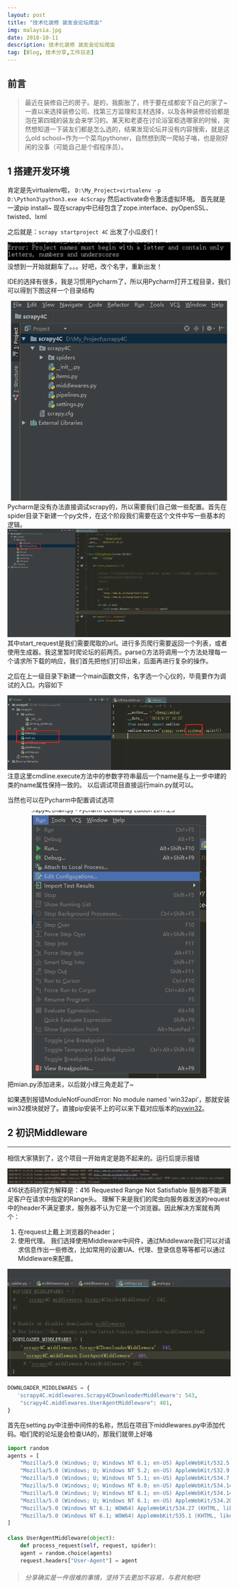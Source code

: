 ```yaml
---
layout: post
title: "技术化装修 装友会论坛爬虫"
img: malaysia.jpg
date: 2018-10-11
description: 技术化装修 装友会论坛爬虫 
tag: [Blog, 技术分享,工作日志]
---
```


## 前言
> 最近在装修自己的房子。是的，我膨胀了，终于要在成都安下自己的家了~一直以来选择装修公司、找第三方监理和主材选择，以及各种装修经验都是泡在第四城的装友会来学习的。某天和老婆在讨论浴室柜选哪家的时候，突然想知道一下装友们都是怎么选的，结果发现论坛并没有内容搜索，就是这么old school~作为一个菜鸟pythoner，自然想到爬一爬帖子咯，也是刚好闲的没事（可能自己是个假程序员）。

## 1 搭建开发环境
肯定是先virtualenv啦，
<code>D:\My_Project>virtualenv -p D:\Python3\python3.exe 4cScrapy</code> 
然后activate命令激活虚拟环境。
首先就是一波pip install~
现在scrapy中已经包含了zope.interface、pyOpenSSL、twisted、lxml

之后就是：<code>scrapy startproject 4C</code> 出发了小瓜皮们！
<div align="center">
    <img  alt="error" src="/assets/img/in_post/2018-10-11-build-scrapy-1.png"/>
</div>
没想到一开始就翻车了。。。好吧，改个名字，重新出发！

IDE的选择有很多，我是习惯用Pycharm了，所以用Pycharm打开工程目录，我们可以得到下图这样一个目录结构
<div align="center">
    <img  alt="dir" src="/assets/img/in_post/2018-10-11-build-scrapy-2.png"/>
</div>
 Pycharm是没有办法直接调试scrapy的，所以需要我们自己做一些配置。首先在spider目录下新建一个py文件，在这个阶段我们需要在这个文件中写一些基本的逻辑。
<div align="center">
    <img  alt="spider" src="/assets/img/in_post/2018-10-11-build-scrapy-3.png"/>
</div>
其中start_request是我们需要爬取的url。进行多页爬行需要返回一个列表，或者使用生成器。我这里暂时爬论坛的前两页。parse()方法将调用一个方法处理每一个请求所下载的响应，我们首先把他们打印出来，后面再进行复杂的操作。

之后在上一级目录下新建一个main函数文件，名字选一个心仪的，毕竟要作为调试的入口。内容如下
<div align="center">
    <img  alt="main" src="/assets/img/in_post/2018-10-11-build-scrapy-4.png"/>
</div>
注意这里cmdline.execute方法中的参数字符串最后一个name是与上一步中建的类的name属性保持一致的。
以后调试项目直接运行main.py就可以。

当然也可以在Pycharm中配置调试选项
<div align="center">
    <img  alt="debug" src="/assets/img/in_post/2018-10-11-build-scrapy-5.png"/>
</div>
把mian.py添加进来，以后就小绿三角走起了~

如果遇到报错ModuleNotFoundError: No module named 'win32api'，那就安装win32模块就好了。直接pip安装不上的可以来下载对应版本的[pywin32][1]。

## 2 初识Middleware
------
相信大家猜到了，这个项目一开始肯定是跑不起来的。运行后提示报错
<div align="center">
    <img  alt="error_info" src="/assets/img/in_post/2018-10-11-build-scrapy-6.png"/>
</div>
416状态码的官方解释是：416 Requested Range Not Satisfiable 服务器不能满足客户在请求中指定的Range头。
理解下来是我们的爬虫向服务器发送的request中的header不满足要求，服务器不认为它是一个浏览器。因此解决方案就有两个：

1. 在request上戴上浏览器的header；
2. 使用代理。
我们选择使用Middleware中间件，通过Middleware我们可以对请求信息作出一些修改，比如常用的设置UA、代理、登录信息等等都可以通过Middleware来配置。
<div align="center">
    <img  alt="middleware" src="/assets/img/in_post/2018-10-11-build-scrapy-7.png"/>
</div>

```python
DOWNLOADER_MIDDLEWARES = {
   'scrapy4C.middlewares.Scrapy4CDownloaderMiddleware': 543,
    "scrapy4C.middlewares.UserAgentMiddleware": 401,
}
```

首先在setting.py中注册中间件的名称，然后在项目下middlewares.py中添加代码。咱们爬的论坛是会检查UA的，那我们就带上好咯

```python
import random
agents = [
    "Mozilla/5.0 (Windows; U; Windows NT 6.1; en-US) AppleWebKit/532.5 (KHTML, like Gecko) Chrome/4.0.249.0 Safari/532.5",
    "Mozilla/5.0 (Windows; U; Windows NT 5.2; en-US) AppleWebKit/532.9 (KHTML, like Gecko) Chrome/5.0.310.0 Safari/532.9",
    "Mozilla/5.0 (Windows; U; Windows NT 5.1; en-US) AppleWebKit/534.7 (KHTML, like Gecko) Chrome/7.0.514.0 Safari/534.7",
    "Mozilla/5.0 (Windows; U; Windows NT 6.0; en-US) AppleWebKit/534.14 (KHTML, like Gecko) Chrome/9.0.601.0 Safari/534.14",
    "Mozilla/5.0 (Windows; U; Windows NT 6.1; en-US) AppleWebKit/534.14 (KHTML, like Gecko) Chrome/10.0.601.0 Safari/534.14",
    "Mozilla/5.0 (Windows; U; Windows NT 6.1; en-US) AppleWebKit/534.20 (KHTML, like Gecko) Chrome/11.0.672.2 Safari/534.20",
    "Mozilla/5.0 (Windows NT 6.1; WOW64) AppleWebKit/534.27 (KHTML, like Gecko) Chrome/12.0.712.0 Safari/534.27",
    "Mozilla/5.0 (Windows NT 6.1; WOW64) AppleWebKit/535.1 (KHTML, like Gecko) Chrome/13.0.782.24 Safari/535.1",
]

class UserAgentMiddleware(object):
    def process_request(self, request, spider):
    agent = random.choice(agents)
    request.headers["User-Agent"] = agent
```

> ###### *分享确实是一件很难的事情，坚持下去更加不容易，与君共勉吧!*

[1]: https://www.lfd.uci.edu/~gohlke/pythonlibs/